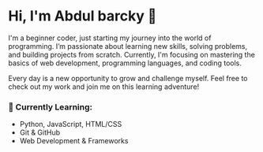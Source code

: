 # Hi, I'm Abdul barcky 👋

I'm a beginner coder, just starting my journey into the world of programming. I’m passionate about learning new skills, solving problems, and building projects from scratch. Currently, I'm focusing on mastering the basics of web development, programming languages, and coding tools. 

Every day is a new opportunity to grow and challenge myself. Feel free to check out my work and join me on this learning adventure!

### 🚀 Currently Learning:
- Python, JavaScript, HTML/CSS
- Git & GitHub
- Web Development & Frameworks